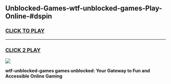 
## Unblocked-Games-wtf-unblocked-games-Play-Online-#dspin
<h3>
<a href="https://premium.freeplayer.one?title=wtf-unblocked-games&ref=27F">CLICK TO PLAY</a></h3>
<hr>

<h3>
<a href="https://premium.freeplayer.one?title=wtf-unblocked-games&ref=27F">CLICK 2 PLAY</a>
  
</h3>

<a href="https://premium.freeplayer.one?title=wtf-unblocked-games&ref=27F"><img src="https://clearcache.store/games.png"></a>


**wtf-unblocked-games games unblocked: Your Gateway to Fun and Accessible Online Gaming**

